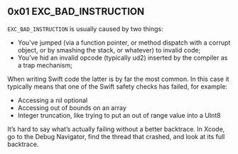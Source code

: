 ## 0x01 EXC\_BAD\_INSTRUCTION

`EXC_BAD_INSTRUCTION` is usually caused by two things:

- You’ve jumped (via a function pointer, or method dispatch with a corrupt object, or by smashing the stack, or whatever) to invalid code;
- You’ve hid an invalid opcode (typically ud2) inserted by the compiler as a trap mechanism;


When writing Swift code the latter is by far the most common.  In this case it typically means that one of the Swift safety checks has failed, for example:

- Accessing a nil optional
- Accessing out of bounds on an array
- Integer truncation, like trying to put an out of range value into a UInt8

It’s hard to say what’s actually failing without a better backtrace.  In Xcode, go to the Debug Navigator, find the thread that crashed, and look at its full backtrace.